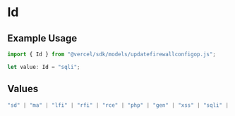 # Id

## Example Usage

```typescript
import { Id } from "@vercel/sdk/models/updatefirewallconfigop.js";

let value: Id = "sqli";
```

## Values

```typescript
"sd" | "ma" | "lfi" | "rfi" | "rce" | "php" | "gen" | "xss" | "sqli" | "sf" | "java"
```
